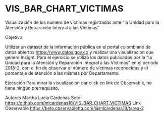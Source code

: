 # VIS_BAR_CHART_VICTIMAS
Visualización de los número de víctimas registradas ante "la Unidad para la Atención y Reparación Integral a las Víctimas"

Objetivo

Utilizar un dataset de la información pública en el portal colombiano de datos abiertos https://www.datos.gov.co y realizar una visualización que genere Insight. Para el ejercicio se utilizó los datos publicados por la "la Unidad para la Atención y Reparación Integral a las Víctimas" en el periodo 2018-2, con el fin de observar el número de víctimas reconocidas y el porcentaje de atención a las mismas por Departamento.

Ejecución
Para mirar la visualización dar click en link de Observable, no tiene ningún prerrequisito.

Autores
Martha Lucia Cárdenas Soto   https://github.com/mlcardenas18/VIS_BAR_CHART_VICTIMAS 
Link Observable https://beta.observablehq.com/@mlcardenas18/tarea-2 



